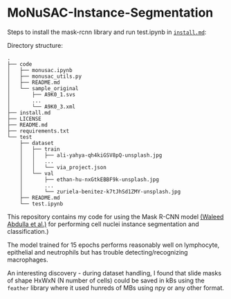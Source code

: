 # MoNuSAC-Instance-Segmentation

Steps to install the mask-rcnn library and run test.ipynb in [`install.md`](./install.md):

Directory structure:
```
.
├── code
│   ├── monusac.ipynb
│   ├── monusac_utils.py
│   ├── README.md
│   └── sample_original
│       ├── A9K0_1.svs
│       ...
│       └── A9K0_3.xml
├── install.md
├── LICENSE
├── README.md
├── requirements.txt
└── test
    ├── dataset
    │   ├── train
    │   │   ├── ali-yahya-qh4kiGSV8pQ-unsplash.jpg
    │   │   ...
    │   │   └── via_project.json
    │   └── val
    │       ├── ethan-hu-nxGtkEBBF9k-unsplash.jpg
    │       ...
    │       └── zuriela-benitez-k7tJhSd1ZMY-unsplash.jpg
    ├── README.md
    └── test.ipynb
```

This repository contains my code for using the Mask R-CNN model [(Waleed Abdulla et al.)](https://github.com/matterport/Mask_RCNN) for performing cell nuclei instance segmentation and classification.)

The model trained for 15 epochs performs reasonably well on lymphocyte, epithelial and neutrophils but has trouble detecting/recognizing macrophages.

An interesting discovery - during dataset handling, I found that slide masks of shape HxWxN (N number of cells) could be saved in kBs using the `feather` library where it used hunreds of MBs using npy or any other format.